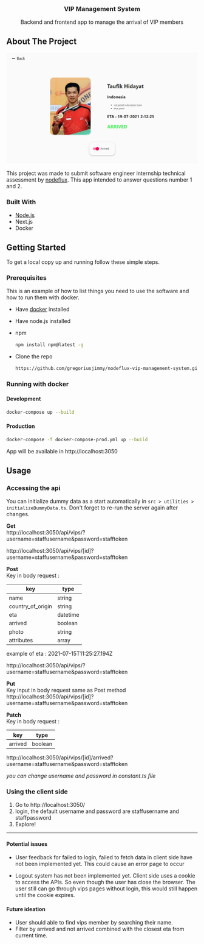<!-- PROJECT LOGO -->
<br />
<p align="center">

  <h3 align="center">VIP Management System</h3>

  <p align="center">
    Backend and frontend app to manage the arrival of VIP members
   
</p>

<!-- ABOUT THE PROJECT -->

## About The Project

![VIP Management System Screen Shot](docs/images/project-show.jpg)

This project was made to submit software engineer internship technical assessment by [nodeflux](https://www.nodeflux.io/). This app intended to answer questions number 1 and 2.

### Built With

- [Node.js](https://nodejs.org/en/)
- Next.js
- Docker

<!-- GETTING STARTED -->

## Getting Started

To get a local copy up and running follow these simple steps.

### Prerequisites

This is an example of how to list things you need to use the software and how to run them with docker.

- Have [docker](https://www.docker.com/products/docker-desktop) installed
- Have node.js installed
- npm
  ```sh
  npm install npm@latest -g
  ```

- Clone the repo
  ```sh
  https://github.com/gregoriusjimmy/nodeflux-vip-management-system.git
  ```

### Running with docker

#### Development

```sh
docker-compose up --build
```

#### Production

```sh
docker-compose -f docker-compose-prod.yml up --build
```

App will be available in http://localhost:3050

## Usage

### Accessing the api

You can initialize dummy data as a start automatically in `src > utilities > initializeDummyData.ts`. Don't forget to re-run the server again after changes.

**Get**  
http://localhost:3050/api/vips/?username=staffusername&password=stafftoken

http://localhost:3050/api/vips/[id]?username=staffusername&password=stafftoken

**Post**  
Key in body request :

| key               | type     |
| ----------------- | -------- |
| name              | string   |
| country_of_origin | string   |
| eta               | datetime |
| arrived           | boolean  |
| photo             | string   |
| attributes        | array    |

example of eta : 2021-07-15T11:25:27.194Z

http://localhost:3050/api/vips/?username=staffusername&password=stafftoken

**Put**  
Key input in body request same as Post method  
http://localhost:3050/api/vips/[id]?username=staffusername&password=stafftoken

**Patch**  
Key in body request :

| key     | type    |
| ------- | ------- |
| arrived | boolean |

http://localhost:3050/api/vips/[id]/arrived?username=staffusername&password=stafftoken

_you can change username and password in constant.ts file_

### Using the client side

1. Go to http://localhost:3050/
2. login, the default username and password are staffusername and staffpassword
3. Explore!

---

#### Potential issues

- User feedback for failed to login, failed to fetch data in client side have not been implemented yet. This could cause an error page to occur

- Logout system has not been implemented yet. Client side uses a cookie to access the APIs. So even though the user has close the browser. The user still can go through vips pages without login, this would still happen until the cookie expires.

#### Future ideation

- User should able to find vips member by searching their name.
- Filter by arrived and not arrived combined with the closest eta from current time.
